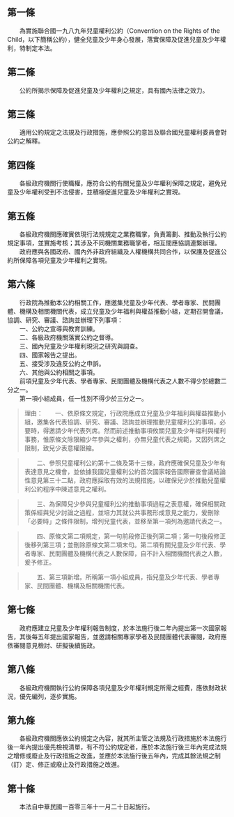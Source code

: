 第一條 
-------
　　為實施聯合國一九八九年兒童權利公約（Convention on the Rights of the Child，以下簡稱公約），健全兒童及少年身心發展，落實保障及促進兒童及少年權利，特制定本法。  


第二條 
-------
　　公約所揭示保障及促進兒童及少年權利之規定，具有國內法律之效力。  


第三條 
-------
　　適用公約規定之法規及行政措施，應參照公約意旨及聯合國兒童權利委員會對公約之解釋。  


第四條 
-------
　　各級政府機關行使職權，應符合公約有關兒童及少年權利保障之規定，避免兒童及少年權利受到不法侵害，並積極促進兒童及少年權利之實現。  


第五條 
-------
　　各級政府機關應確實依現行法規規定之業務職掌，負責籌劃、推動及執行公約規定事項，並實施考核；其涉及不同機關業務職掌者，相互間應協調連繫辦理。  
　　政府應與各國政府、國內外非政府組織及人權機構共同合作，以保護及促進公約所保障各項兒童及少年權利之實現。  


第六條 
-------
　　行政院為推動本公約相關工作，應邀集兒童及少年代表、學者專家、民間團體、機構及相關機關代表，成立兒童及少年福利與權益推動小組，定期召開會議，協調、研究、審議、諮詢並辦理下列事項：  
　　一、公約之宣導與教育訓練。  
　　二、各級政府機關落實公約之督導。  
　　三、國內兒童及少年權利現況之研究與調查。  
　　四、國家報告之提出。  
　　五、接受涉及違反公約之申訴。  
　　六、其他與公約相關之事項。  
　　前項兒童及少年代表、學者專家、民間團體及機構代表之人數不得少於總數二分之一。  
　　第一項小組成員，任一性別不得少於三分之一。  
> 理由：　　一、依原條文規定，行政院應成立兒童及少年福利與權益推動小組，邀集各代表協調、研究、審議、諮詢並辦理推動兒童權利公約事項，必要時，得邀請少年代表列席。然而前述推動事項攸關兒童及少年福利與權利事務，惟原條文除限縮少年參與之權利，亦無兒童代表之規範，又因列席之限制，致兒少表意權限縮。

> 　　二、參照兒童權利公約第十二條及第十三條，政府應確保兒童及少年有表達意見之機會，並依據我國兒童權利公約首次國家報告國際審查會議結論性意見第三十二點，政府應採取有效的法規措施，以確保兒少於推動兒童權利公約程序中陳述意見之權利。

> 　　三、為保障兒少參與兒童權利公約推動事項過程之表意權，確保相關政策係經與兒少討論之過程，並培力其就公共事務形成意見之能力，爰刪除「必要時」之條件限制，增列兒童代表，並移至第一項列為邀請代表之一。

> 　　四、原條文第二項規定，第一句前段修正後列第二項；第一句後段修正後移列第三項；並刪除原條文第二項末句。第二項有關兒童及少年代表、學者專家、民間團體及機構代表之人數保障，自不計入相關機關代表之人數，爰予修正。

> 　　五、第三項新增。所稱第一項小組成員，指兒童及少年代表、學者專家、民間團體、機構及相關機關代表。



第七條 
-------
　　政府應建立兒童及少年權利報告制度，於本法施行後二年內提出第一次國家報告，其後每五年提出國家報告，並邀請相關專家學者及民間團體代表審閱，政府應依審閱意見檢討、研擬後續施政。  


第八條 
-------
　　各級政府機關執行公約保障各項兒童及少年權利規定所需之經費，應依財政狀況，優先編列，逐步實施。  


第九條 
-------
　　各級政府機關應依公約規定之內容，就其所主管之法規及行政措施於本法施行後一年內提出優先檢視清單，有不符公約規定者，應於本法施行後三年內完成法規之增修或廢止及行政措施之改進，並應於本法施行後五年內，完成其餘法規之制（訂）定、修正或廢止及行政措施之改進。  


第十條 
-------
　　本法自中華民國一百零三年十一月二十日起施行。